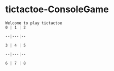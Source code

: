 # tictactoe-ConsoleGame
```
Welcome to play tictactoe
0 | 1 | 2

--|---|--

3 | 4 | 5

--|---|--

6 | 7 | 8

```